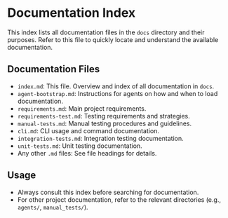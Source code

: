 # Documentation Index

This index lists all documentation files in the `docs` directory and their purposes. Refer to this file to quickly locate and understand the available documentation.

## Documentation Files
- `index.md`: This file. Overview and index of all documentation in `docs`.
- `agent-bootstrap.md`: Instructions for agents on how and when to load documentation.
- `requirements.md`: Main project requirements.
- `requirements-test.md`: Testing requirements and strategies.
- `manual-tests.md`: Manual testing procedures and guidelines.
- `cli.md`: CLI usage and command documentation.
- `integration-tests.md`: Integration testing documentation.
- `unit-tests.md`: Unit testing documentation.
- Any other `.md` files: See file headings for details.

## Usage
- Always consult this index before searching for documentation.
- For other project documentation, refer to the relevant directories (e.g., `agents/`, `manual_tests/`).
